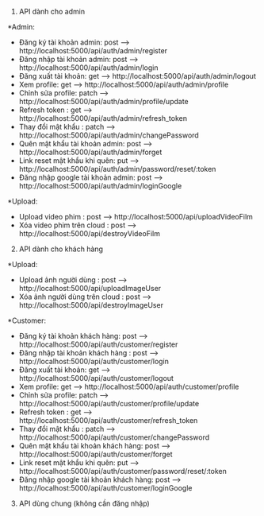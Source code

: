 1. API dành cho admin

\*Admin:

- Đăng ký tài khoản admin: post --> http://localhost:5000/api/auth/admin/register
- Đăng nhập tài khoản admin: post --> http://localhost:5000/api/auth/admin/login
- Đăng xuất tài khoản: get --> http://localhost:5000/api/auth/admin/logout
- Xem profile: get --> http://localhost:5000/api/auth/admin/profile
- Chỉnh sửa profile: patch --> http://localhost:5000/api/auth/admin/profile/update
- Refresh token : get --> http://localhost:5000/api/auth/admin/refresh_token
- Thay đổi mật khẩu : patch --> http://localhost:5000/api/auth/admin/changePassword
- Quên mật khẩu tài khoản admin: post --> http://localhost:5000/api/auth/admin/forget
- Link reset mật khẩu khi quên: put --> http://localhost:5000/api/auth/admin/password/reset/:token
- Đăng nhập google tài khoản admin: post --> http://localhost:5000/api/auth/admin/loginGoogle

\*Upload:

- Upload video phim : post --> http://localhost:5000/api/uploadVideoFilm
- Xóa video phim trên cloud : post --> http://localhost:5000/api/destroyVideoFilm

2. API dành cho khách hàng

\*Upload:

- Upload ảnh người dùng : post --> http://localhost:5000/api/uploadImageUser
- Xóa ảnh người dùng trên cloud : post --> http://localhost:5000/api/destroyImageUser

\*Customer:

- Đăng ký tài khoản khách hàng: post --> http://localhost:5000/api/auth/customer/register
- Đăng nhập tài khoản khách hàng : post --> http://localhost:5000/api/auth/customer/login
- Đăng xuất tài khoản: get --> http://localhost:5000/api/auth/customer/logout
- Xem profile: get --> http://localhost:5000/api/auth/customer/profile
- Chỉnh sửa profile: patch --> http://localhost:5000/api/auth/customer/profile/update
- Refresh token : get --> http://localhost:5000/api/auth/customer/refresh_token
- Thay đổi mật khẩu : patch --> http://localhost:5000/api/auth/customer/changePassword
- Quên mật khẩu tài khoản khách hàng: post --> http://localhost:5000/api/auth/customer/forget
- Link reset mật khẩu khi quên: put --> http://localhost:5000/api/auth/customer/password/reset/:token
- Đăng nhập google tài khoản khách hàng: post --> http://localhost:5000/api/auth/customer/loginGoogle

3. API dùng chung (không cần đăng nhập)
